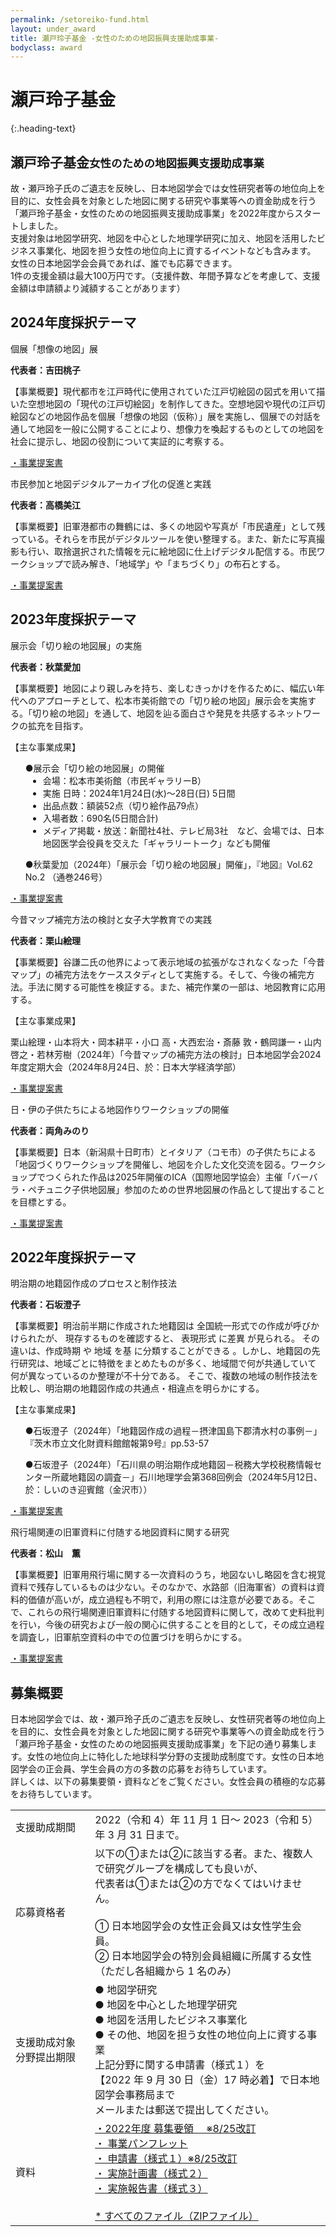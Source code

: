 ```yaml
---
permalink: /setoreiko-fund.html
layout: under_award
title: 瀬戸玲子基金 -女性のための地図振興支援助成事業-
bodyclass: award
---
```


# 瀬戸玲子基金
  {:.heading-text}

<div class="top-section">
  <h2>瀬戸玲子基金<small>女性のための地図振興支援助成事業</small></h2>
  <div class="sr-row">
    <div class="sr-text">
      故・瀬戸玲子氏のご遺志を反映し、日本地図学会では女性研究者等の地位向上を目的に、女性会員を対象とした地図に関する研究や事業等への資金助成を行う「瀬戸玲子基金・女性のための地図振興支援助成事業」を2022年度からスタートしました。<br>
      支援対象は地図学研究、地図を中心とした地理学研究に加え、地図を活用したビジネス事業化、地図を担う女性の地位向上に資するイベントなども含みます。<br>
      女性の日本地図学会会員であれば、誰でも応募できます。<br>
      1件の支援金額は最大100万円です。（支援件数、年間予算などを考慮して、支援金額は申請額より減額することがあります）<br>
    </div>
    <div class="sr-image"><img src="{{ site.baseurl }}/assets/img/main/img_setoreiko.jpg" class="w-100" alt=""></div>
  </div>
 
<div class="top-section">
  <h2>2024年度採択テーマ</h2>
  <div class="setoreiko-awards">
    <div class="list-box">
      <div class="list-box-inner">
        <div class="box-sr-title award-ornament">
           <div>
            <!-- div class="year">2024年</div -->
            個展「想像の地図」展
          </div>
        </div>
        <div class="box-sr-text">
          <p><b>代表者：吉田桃子</b></p>
          <p>【事業概要】現代都市を江⼾時代に使⽤されていた江⼾切絵図の図式を⽤いて描いた空想地図の「現代の江⼾切絵図」を制作してきた。空想地図や現代の江⼾切絵図などの地図作品を個展「想像の地図（仮称）」展を実施し、個展での対話を通して地図を⼀般に公開することにより、想像⼒を喚起するものとしての地図を社会に提⽰し、地図の役割について実証的に考察する。</p>
          <p class="sr-link"><a href="{{ site.baseurl }}/archive/file/setoreiko_fund/setireiko-fund-pamphlet.pdf">・事業提案書<span class="icon-doc"></span></a></p>
        </div>
      </div>
    </div>
    <div class="list-box">
      <div class="list-box-inner">
        <div class="box-sr-title award-ornament">
           <div>
            <!-- div class="year">2024年</div -->
            市民参加と地図デジタルアーカイブ化の促進と実践
          </div>
        </div>
        <div class="box-sr-text">
          <p><b>代表者：高橋美江</b></p>
          <p>【事業概要】旧軍港都市の舞鶴には、多くの地図や写真が「市民遺産」として残っている。それらを市民がデジタルツールを使い整理する。また、新たに写真撮影も行い、取捨選択された情報を元に絵地図に仕上げデジタル配信する。市民ワークショップで読み解き、「地域学」や「まちづくり」の布石とする。</p>
          <p class="sr-link"><a href="{{ site.baseurl }}/archive/file/setoreiko_fund/setireiko-fund-pamphlet.pdf">・事業提案書<span class="icon-doc"></span></a></p>
        </div>
      </div>
    </div>
  </div>
</div>

<div class="top-section">
  <h2>2023年度採択テーマ</h2>
  <div class="setoreiko-awards">
    <div class="list-box">
      <div class="list-box-inner">
        <div class="box-sr-title award-ornament">
           <div>
            <!-- div class="year">2023年</div -->
            展示会「切り絵の地図展」の実施
          </div>
        </div>
        <div class="box-sr-text">
          <p><b>代表者：秋葉愛加</b></p>
          <p>【事業概要】地図により親しみを持ち、楽しむきっかけを作るために、幅広い年代へのアプローチとして、松本市美術館での「切り絵の地図」展示会を実施する。「切り絵の地図」を通して、地図を辿る面白さや発見を共感するネットワークの拡充を目指す。</p>
          <p>【主な事業成果】</p>
           <ul>●展示会「切り絵の地図展」の開催
              <li style="margin-left: 2em;">会場：松本市美術館（市民ギャラリーB）</li>
              <li style="margin-left: 2em;">実施 日時：2024年1月24日(水)〜28日(日) 5日間 </li>
              <li style="margin-left: 2em;">出品点数：額装52点（切り絵作品79点）</li>
              <li style="margin-left: 2em;">入場者数：690名(5日間合計)</li>
              <li style="margin-left: 2em;">メディア掲載・放送：新聞社4社、テレビ局3社　など、会場では、日本地図医学会役員を交えた「ギャラリートーク」なども開催</li>
           </ul>
          <ul>●秋葉愛加（2024年）「展示会「切り絵の地図展」開催」，『地図』Vol.62 No.2 （通巻246号）</ul>
          <p class="sr-link"><a href="{{ site.baseurl }}/archive/file/setoreiko_fund/setireiko-fund-pamphlet.pdf">・事業提案書<span class="icon-doc"></span></a></p>
        </div>
      </div>
    </div>
    <div class="list-box">
      <div class="list-box-inner">
        <div class="box-sr-title award-ornament">
           <div>
            <!-- div class="year">2023年</div -->
            今昔マップ補完方法の検討と女子大学教育での実践
          </div>
        </div>
        <div class="box-sr-text">
          <p><b>代表者：栗山絵理</b></p>
          <p>【事業概要】谷謙二氏の他界によって表示地域の拡張がなされなくなった「今昔マップ」の補完方法をケーススタディとして実施する。そして、今後の補完方法。手法に関する可能性を検証する。また、補完作業の一部は、地図教育に応用する。</p>
          <p>【主な事業成果】</p>
          <p>栗山絵理・山本将大・岡本耕平・小口 高・大西宏治・斎藤 敦・鶴岡謙一・山内啓之・若林芳樹（2024年）「今昔マップの補完方法の検討」日本地図学会2024年度定期大会（2024年8月24日、於：日本大学経済学部）</p>
          <p class="sr-link"><a href="{{ site.baseurl }}/archive/file/setoreiko_fund/setireiko-fund-pamphlet.pdf">・事業提案書<span class="icon-doc"></span></a></p>
        </div>
      </div>
    </div>
    <div class="list-box">
      <div class="list-box-inner">
        <div class="box-sr-title award-ornament">
           <div>
            <!-- div class="year">2023年</div -->
            日・伊の子供たちによる地図作りワークショップの開催
          </div>
        </div>
        <div class="box-sr-text">
          <p><b>代表者：両角みのり</b></p>
          <p>【事業概要】日本（新潟県十日町市）とイタリア（コモ市）の子供たちによる「地図づくりワークショップを開催し、地図を介した文化交流を図る。ワークショップでつくられた作品は2025年開催のICA（国際地図学協会）主催「バーバラ・ペチュニク子供地図展」参加のための世界地図展の作品として提出することを目標とする。</p>
          <p class="sr-link"><a href="{{ site.baseurl }}/archive/file/setoreiko_fund/setireiko-fund-pamphlet.pdf">・事業提案書<span class="icon-doc"></span></a></p>
        </div>
      </div>
    </div>
  </div>
</div>

<div class="top-section">
  <h2>2022年度採択テーマ</h2>
  <div class="setoreiko-awards">
    <div class="list-box">
      <div class="list-box-inner">
        <div class="box-sr-title award-ornament">
           <div>
            <!-- div class="year">2024年</div -->
            明治期の地籍図作成のプロセスと制作技法
          </div>
        </div>
        <div class="box-sr-text">
          <p><b>代表者：石坂澄子</b></p>
          <p>【事業概要】明治前半期に作成された地籍図は 全国統一形式での作成が呼びかけられたが、 現存するものを確認すると、 表現形式 に差異 が見られる。 その違いは、作成時期 や 地域 を基 に分類することができる 。しかし、地籍図の先行研究は、地域ごとに特徴をまとめたものが多く、地域間で何が共通していて 何が異なっているのか整理が不十分である。 そこで、複数の地域の制作技法を比較し、明治期の地籍図作成の共通点・相違点を明らかにする。</p>
          <p>【主な事業成果】</p>
          <ul>●石坂澄子（2024年）「地籍図作成の過程－摂津国島下郡清水村の事例－」『茨木市立文化財資料館館報第9号』pp.53-57</ul>
          <ul>●石坂澄子（2024年）「石川県の明治期作成地籍図－税務大学校税務情報センター所蔵地籍図の調査－」石川地理学会第368回例会（2024年5月12日、於：しいのき迎賓館（金沢市））</ul>
          <p class="sr-link"><a href="{{ site.baseurl }}/archive/file/setoreiko_fund/setireiko-fund-pamphlet.pdf">・事業提案書<span class="icon-doc"></span></a></p>
        </div>
      </div>
    </div>
    <div class="list-box">
      <div class="list-box-inner">
        <div class="box-sr-title award-ornament">
           <div>
            <!-- div class="year">2024年</div -->
            飛行場関連の旧軍資料に付随する地図資料に関する研究
          </div>
        </div>
        <div class="box-sr-text">
          <p><b>代表者：松山　薫</b></p>
          <p>【事業概要】旧軍用飛行場に関する一次資料のうち，地図ないし略図を含む視覚資料で残存しているものは少ない。そのなかで、水路部（旧海軍省）の資料は資料的価値が高いが，成立過程も不明で，利用の際には注意が必要である。そこで、これらの飛行場関連旧軍資料に付随する地図資料に関して，改めて史料批判を行い，今後の研究および一般の関心に供することを目的として，その成立過程を調査し，旧軍航空資料の中での位置づけを明らかにする。</p>
          <p class="sr-link"><a href="{{ site.baseurl }}/archive/file/setoreiko_fund/setireiko-fund-pamphlet.pdf">・事業提案書<span class="icon-doc"></span></a></p>
        </div>
      </div>
    </div>
  </div>
</div>


<div class="top-section">
  <h2>募集概要</h2>
  <p class="heading-text">日本地図学会では、故・瀬戸玲子氏のご遺志を反映し、女性研究者等の地位向上を目的に、女性会員を対象とした地図に関する研究や事業等への資金助成を行う「瀬戸玲子基金・女性のための地図振興支援助成事業」を下記の通り募集します。女性の地位向上に特化した地球科学分野の支援助成制度です。女性の日本地図学会の正会員、学生会員の方の多数の応募をお待ちしています。<br>詳しくは、以下の募集要領・資料などをご覧ください。女性会員の積極的な応募をお待ちしています。</p>
  <table class="main-table">
    <tr>
      <td>支援助成期間</td>
      <td>2022（令和 4）年 11 月 1 日～ 2023（令和 5）年 3 月 31 日まで。</td>
    </tr>
    <tr>
      <td>応募資格者</td>
      <td>以下の①または②に該当する者。また、複数人で研究グループを構成しても良いが、<br>代表者は①または②の方でなくてはいけません。<br><br>① 日本地図学会の女性正会員又は女性学生会員。<br>② 日本地図学会の特別会員組織に所属する女性（ただし各組織から 1 名のみ）</td>
    </tr>
    <tr>
      <td>支援助成対象分野提出期限</td>
      <td>● 地図学研究<br>● 地図を中心とした地理学研究<br>● 地図を活用したビジネス事業化<br>● その他、地図を担う女性の地位向上に資する事業<br>上記分野に関する申請書（様式１）を<br>【2022 年 9 月 30 日（金）17 時必着】で日本地図学会事務局まで<br>メールまたは郵送で提出してください。</td>
    </tr>
    <tr>
      <td>資料</td>
      <td>
        <a href="{{ site.baseurl }}/archive/file/setoreiko_fund/瀬戸玲子基金支援助成事業公募要領8月25日改訂版 (1).pdf">・2022年度 募集要領 　※8/25改訂<span class="icon-pdf"></span></a><br>
        <a href="{{ site.baseurl }}/archive/file/setoreiko_fund/setireiko-fund-pamphlet.pdf">・ 事業パンフレット<span class="icon-pdf"></span></a><br>
        <a href="{{ site.baseurl }}/archive/file/setoreiko_fund/瀬戸玲子基金支援助成事業申請書様式１改訂版.doc">・ 申請書（様式１）※8/25改訂<span class="icon-doc"></span></a><br>
        <a href="{{ site.baseurl }}/archive/file/setoreiko_fund/瀬戸玲子基金支援助成事業実施計画書（様式２）.doc">・ 実施計画書（様式２）<span class="icon-doc"></span></a><br>
        <a href="{{ site.baseurl }}/archive/file/setoreiko_fund/瀬戸玲子基金支援助成事業実施報告書（様式３）.doc">・ 実施報告書（様式３）<span class="icon-doc"></span></a><br>
        <br>
        <a href="{{ site.baseurl }}/archive/file/setoreiko_fund/ReikoSetoFundSupportGrantProgram2022.zip">* すべてのファイル（ZIPファイル）</a><br>
      </td>
    </tr>
  </table>
</div>
